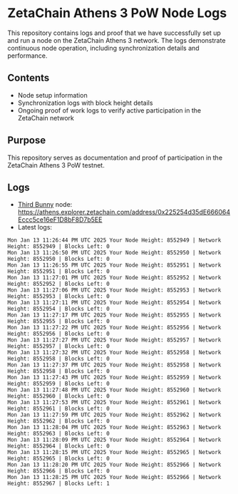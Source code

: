 # ZetaChain Athens 3 PoW Node Logs
This repository contains logs and proof that we have successfully set up and run a node on the ZetaChain Athens 3 network. The logs demonstrate continuous node operation, including synchronization details and performance.

## Contents
- Node setup information
- Synchronization logs with block height details
- Ongoing proof of work logs to verify active participation in the ZetaChain network

## Purpose
This repository serves as documentation and proof of participation in the ZetaChain Athens 3 PoW testnet.

## Logs

- [Third Bunny](https://thirdbunny.xyz/) node: https://athens.explorer.zetachain.com/address/0x225254d35dE666064Eccc5ce16eF1D8bF8D7b5EE
- Latest logs:
```
Mon Jan 13 11:26:44 PM UTC 2025 Your Node Height: 8552949 | Network Height: 8552949 | Blocks Left: 0
Mon Jan 13 11:26:50 PM UTC 2025 Your Node Height: 8552950 | Network Height: 8552950 | Blocks Left: 0
Mon Jan 13 11:26:55 PM UTC 2025 Your Node Height: 8552951 | Network Height: 8552951 | Blocks Left: 0
Mon Jan 13 11:27:01 PM UTC 2025 Your Node Height: 8552952 | Network Height: 8552952 | Blocks Left: 0
Mon Jan 13 11:27:06 PM UTC 2025 Your Node Height: 8552953 | Network Height: 8552953 | Blocks Left: 0
Mon Jan 13 11:27:11 PM UTC 2025 Your Node Height: 8552954 | Network Height: 8552954 | Blocks Left: 0
Mon Jan 13 11:27:17 PM UTC 2025 Your Node Height: 8552955 | Network Height: 8552955 | Blocks Left: 0
Mon Jan 13 11:27:22 PM UTC 2025 Your Node Height: 8552956 | Network Height: 8552956 | Blocks Left: 0
Mon Jan 13 11:27:27 PM UTC 2025 Your Node Height: 8552957 | Network Height: 8552957 | Blocks Left: 0
Mon Jan 13 11:27:32 PM UTC 2025 Your Node Height: 8552958 | Network Height: 8552958 | Blocks Left: 0
Mon Jan 13 11:27:37 PM UTC 2025 Your Node Height: 8552958 | Network Height: 8552958 | Blocks Left: 0
Mon Jan 13 11:27:43 PM UTC 2025 Your Node Height: 8552959 | Network Height: 8552959 | Blocks Left: 0
Mon Jan 13 11:27:48 PM UTC 2025 Your Node Height: 8552960 | Network Height: 8552960 | Blocks Left: 0
Mon Jan 13 11:27:53 PM UTC 2025 Your Node Height: 8552961 | Network Height: 8552961 | Blocks Left: 0
Mon Jan 13 11:27:59 PM UTC 2025 Your Node Height: 8552962 | Network Height: 8552962 | Blocks Left: 0
Mon Jan 13 11:28:04 PM UTC 2025 Your Node Height: 8552963 | Network Height: 8552963 | Blocks Left: 0
Mon Jan 13 11:28:09 PM UTC 2025 Your Node Height: 8552964 | Network Height: 8552964 | Blocks Left: 0
Mon Jan 13 11:28:15 PM UTC 2025 Your Node Height: 8552965 | Network Height: 8552965 | Blocks Left: 0
Mon Jan 13 11:28:20 PM UTC 2025 Your Node Height: 8552966 | Network Height: 8552966 | Blocks Left: 0
Mon Jan 13 11:28:25 PM UTC 2025 Your Node Height: 8552966 | Network Height: 8552967 | Blocks Left: 1
```
